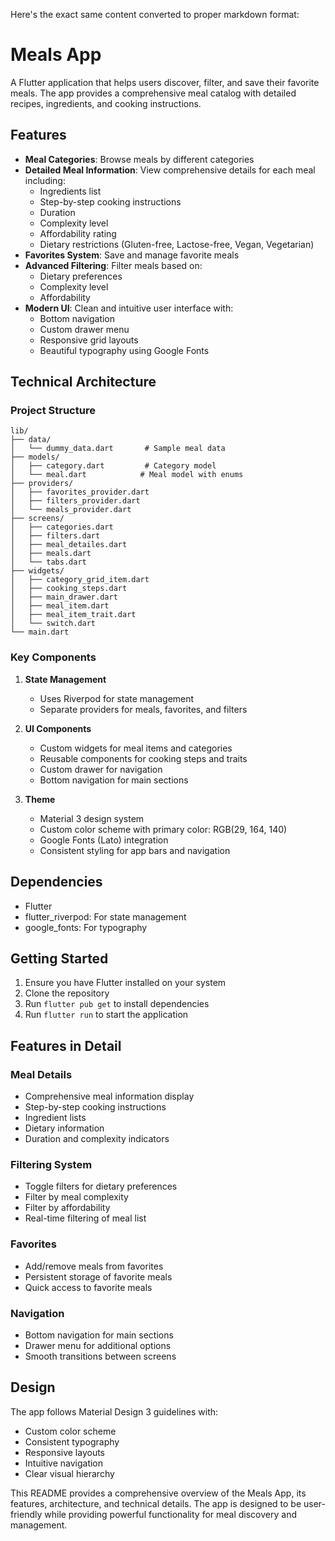 Here's the exact same content converted to proper markdown format:

# Meals App

A Flutter application that helps users discover, filter, and save their favorite meals. The app provides a comprehensive meal catalog with detailed recipes, ingredients, and cooking instructions.

## Features

- **Meal Categories**: Browse meals by different categories
- **Detailed Meal Information**: View comprehensive details for each meal including:
  - Ingredients list
  - Step-by-step cooking instructions
  - Duration
  - Complexity level
  - Affordability rating
  - Dietary restrictions (Gluten-free, Lactose-free, Vegan, Vegetarian)
- **Favorites System**: Save and manage favorite meals
- **Advanced Filtering**: Filter meals based on:
  - Dietary preferences
  - Complexity level
  - Affordability
- **Modern UI**: Clean and intuitive user interface with:
  - Bottom navigation
  - Custom drawer menu
  - Responsive grid layouts
  - Beautiful typography using Google Fonts

## Technical Architecture

### Project Structure

```
lib/
├── data/
│   └── dummy_data.dart       # Sample meal data
├── models/
│   ├── category.dart         # Category model
│   └── meal.dart            # Meal model with enums
├── providers/
│   ├── favorites_provider.dart
│   ├── filters_provider.dart
│   └── meals_provider.dart
├── screens/
│   ├── categories.dart
│   ├── filters.dart
│   ├── meal_detailes.dart
│   ├── meals.dart
│   └── tabs.dart
├── widgets/
│   ├── category_grid_item.dart
│   ├── cooking_steps.dart
│   ├── main_drawer.dart
│   ├── meal_item.dart
│   ├── meal_item_trait.dart
│   └── switch.dart
└── main.dart
```

### Key Components

1. **State Management**

   - Uses Riverpod for state management
   - Separate providers for meals, favorites, and filters

2. **UI Components**

   - Custom widgets for meal items and categories
   - Reusable components for cooking steps and traits
   - Custom drawer for navigation
   - Bottom navigation for main sections

3. **Theme**
   - Material 3 design system
   - Custom color scheme with primary color: RGB(29, 164, 140)
   - Google Fonts (Lato) integration
   - Consistent styling for app bars and navigation

## Dependencies

- Flutter
- flutter_riverpod: For state management
- google_fonts: For typography

## Getting Started

1. Ensure you have Flutter installed on your system
2. Clone the repository
3. Run `flutter pub get` to install dependencies
4. Run `flutter run` to start the application

## Features in Detail

### Meal Details

- Comprehensive meal information display
- Step-by-step cooking instructions
- Ingredient lists
- Dietary information
- Duration and complexity indicators

### Filtering System

- Toggle filters for dietary preferences
- Filter by meal complexity
- Filter by affordability
- Real-time filtering of meal list

### Favorites

- Add/remove meals from favorites
- Persistent storage of favorite meals
- Quick access to favorite meals

### Navigation

- Bottom navigation for main sections
- Drawer menu for additional options
- Smooth transitions between screens

## Design

The app follows Material Design 3 guidelines with:

- Custom color scheme
- Consistent typography
- Responsive layouts
- Intuitive navigation
- Clear visual hierarchy

This README provides a comprehensive overview of the Meals App, its features, architecture, and technical details. The app is designed to be user-friendly while providing powerful functionality for meal discovery and management.
